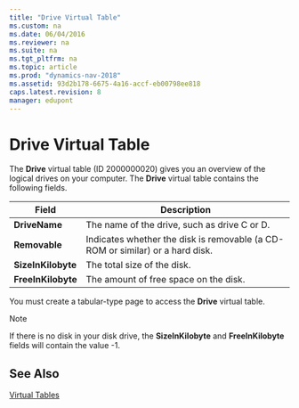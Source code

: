 ```yaml
---
title: "Drive Virtual Table"
ms.custom: na
ms.date: 06/04/2016
ms.reviewer: na
ms.suite: na
ms.tgt_pltfrm: na
ms.topic: article
ms.prod: "dynamics-nav-2018"
ms.assetid: 93d2b178-6675-4a16-accf-eb00798ee818
caps.latest.revision: 8
manager: edupont
---
```

# Drive Virtual Table
The **Drive** virtual table \(ID 2000000020\) gives you an overview of the logical drives on your computer. The **Drive** virtual table contains the following fields.  
  
|Field|Description|  
|-----------|-----------------|  
|**DriveName**|The name of the drive, such as drive C or D.|  
|**Removable**|Indicates whether the disk is removable \(a CD-ROM or similar\) or a hard disk.|  
|**SizeInKilobyte**|The total size of the disk.|  
|**FreeInKilobyte**|The amount of free space on the disk.|  
  
 You must create a tabular-type page to access the **Drive** virtual table.  
  
> [!NOTE]  
>  If there is no disk in your disk drive, the **SizeInKilobyte** and **FreeInKilobyte** fields will contain the value -1.  
  
## See Also  
 [Virtual Tables](Virtual-Tables.md)